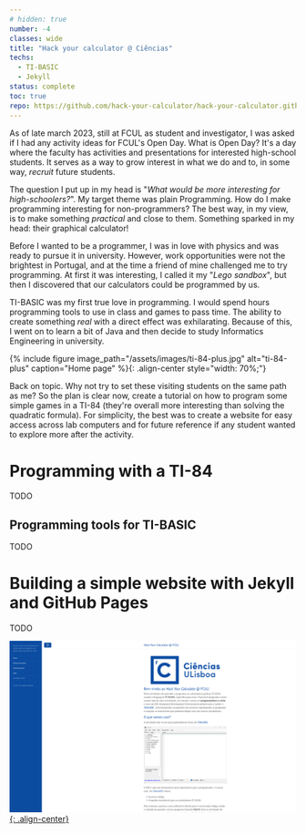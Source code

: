 ```yaml
---
# hidden: true
number: -4
classes: wide
title: "Hack your calculator @ Ciências"
techs:
  - TI-BASIC
  - Jekyll
status: complete
toc: true
repo: https://github.com/hack-your-calculator/hack-your-calculator.github.io
---
```


As of late march 2023, still at FCUL as student and investigator, I was asked if I had any activity
  ideas for FCUL's Open Day. What is Open Day? It's a day where the faculty has activities and 
  presentations for interested high-school students. It serves as a way to grow interest in what
  we do and to, in some way, *recruit* future students.

The question I put up in my head is "*What would be more interesting for high-schoolers?*". My 
  target theme was plain Programming. How do I make programming interesting for non-programmers?
  The best way, in my view, is to make something *practical* and close to them. Something sparked
  in my head: their graphical calculator!

Before I wanted to be a programmer, I was in love with physics and was ready to pursue it in 
  university. However, work opportunities were not the brightest in Portugal, and at the time a 
  friend of mine challenged me to try programming. At first it was interesting, I called it my 
  "*Lego sandbox*", but then I discovered that our calculators could be programmed by us.

TI-BASIC was my first true love in programming. I would spend hours programming tools to use in
  class and games to pass time. The ability to create something *real* with a direct effect
  was exhilarating. Because of this, I went on to learn a bit of Java and then decide to study
  Informatics Engineering in university.

{% include figure image_path="/assets/images/ti-84-plus.jpg" alt="ti-84-plus" caption="Home page" %}{: .align-center style="width: 70%;"}

Back on topic. Why not try to set these visiting students on the same path as me? So the plan
  is clear now, create a tutorial on how to program some simple games in a TI-84
  (they're overall more interesting than solving the quadratic formula). For simplicity, the
  best was to create a website for easy access across lab computers and for future reference
  if any student wanted to explore more after the activity.

# Programming with a TI-84
TODO

## Programming tools for TI-BASIC
TODO

# Building a simple website with Jekyll and GitHub Pages
TODO

[![styled-image](/assets/images/hack-your-calculator-home.png " "){: .align-center}](/assets/images/hack-your-calculator-home.png "Home page")